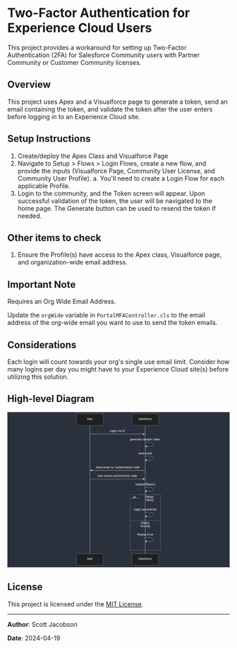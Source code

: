 # Two-Factor Authentication for Experience Cloud Users

This project provides a workaround for setting up Two-Factor Authentication (2FA) for Salesforce Community users with Partner Community or Customer Community licenses.

## Overview

This project uses Apex and a Visualforce page to generate a token, send an email containing the token, and validate the token after the user enters before logging in to an Experience Cloud site.

## Setup Instructions

1. Create/deploy the Apex Class and Visualforce Page
2. Navigate to Setup > Flows > Login Flows, create a new flow, and provide the inputs (Visualforce Page, Community User License, and Community User Profile).
    a. You'll need to create a Login Flow for each applicable Profile.
3. Login to the community, and the Token screen will appear. Upon successful validation of the token, the user will be navigated to the home page. The Generate button can be used to resend the token if needed.

## Other items to check

1. Ensure the Profile(s) have access to the Apex class, Visualforce page, and organization-wide email address.

## Important Note

Requires an Org Wide Email Address.

Update the `orgWide` variable in `PortalMFAController.cls` to the email address of the org-wide email you want to use to send the token emails.

## Considerations

Each login will count towards your org's single use email limit. Consider how many logins per day you might have to your Experience Cloud site(s) before utilizing this solution.

## High-level Diagram

![diagram](https://github.com/scojac-github/PortalCustomMFAController/blob/main/diagram.png)

## License

This project is licensed under the [MIT License](LICENSE).

---

**Author**: Scott Jacobson

**Date**: 2024-04-19